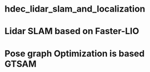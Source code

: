 # hdec_lidar_slam_and_localization
# Lidar SLAM based on Faster-LIO
# Pose graph Optimization is based GTSAM
